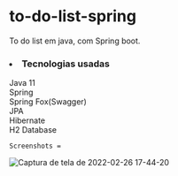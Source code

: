 # to-do-list-spring
To do list em java, com Spring boot.

<h3><li>Tecnologias usadas</li></h3>
    Java 11<br>
    Spring<br>
    Spring Fox(Swagger)<br>
    JPA<br>
    Hibernate<br>
    H2 Database<br>
    
    Screenshots =
    
![Captura de tela de 2022-02-26 17-44-20](https://user-images.githubusercontent.com/89152312/155860536-66c496a4-624c-42b8-a759-7dfe98e07010.png)
